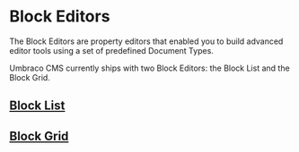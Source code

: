 # Block Editors

The Block Editors are property editors that enabled you to build advanced editor tools using a set of predefined Document Types.

Umbraco CMS currently ships with two Block Editors: the Block List and the Block Grid.

## [Block List](block-list-editor.md)

## [Block Grid](block-grid-editor.md)
